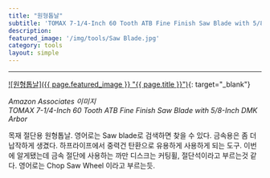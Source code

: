 ```yaml
---
title: "원형톱날"
subtitle: 'TOMAX 7-1/4-Inch 60 Tooth ATB Fine Finish Saw Blade with 5/8-Inch DMK Arbor'
description:
featured_image: '/img/tools/Saw Blade.jpg'
category: tools
layout: simple
---
```


***

[![원형톱날]({{ page.featured_image }} "{{ page.title }}")](https://amzn.to/3fXDZjC){: target="_blank"}

*Amazon Associates 이미지*<br>
*TOMAX 7-1/4-Inch 60 Tooth ATB Fine Finish Saw Blade with 5/8-Inch DMK Arbor*

목재 절단용 원형톱날. 영어로는 Saw blade로 검색하면 찾을 수 있다. 금속용은 좀 더 납작하게 생겼다. 하프라이프에서 중력건 탄환으로 유용하게 사용하게 되는 도구.
이번에 알게됐는데 금속 절단에 사용하는 까만 디스크는 커팅휠, 절단석이라고 부르는것 같다. 영어로는 Chop Saw Wheel 이라고 부르는듯.
